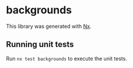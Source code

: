 # backgrounds

This library was generated with [Nx](https://nx.dev).

## Running unit tests

Run `nx test backgrounds` to execute the unit tests.
